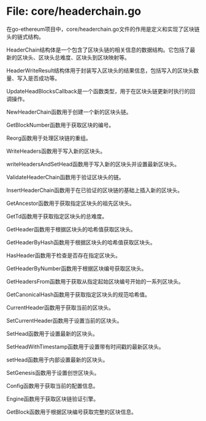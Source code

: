 # File: core/headerchain.go

在go-ethereum项目中，core/headerchain.go文件的作用是定义和实现了区块链头的链式结构。

HeaderChain结构体是一个包含了区块头链的相关信息的数据结构。它包括了最新的区块头、区块头总难度、区块头到区块映射等。

HeaderWriteResult结构体用于封装写入区块头的结果信息，包括写入的区块头数量、写入是否成功等。

UpdateHeadBlocksCallback是一个函数类型，用于在区块头链更新时执行的回调操作。

NewHeaderChain函数用于创建一个新的区块头链。

GetBlockNumber函数用于获取区块的编号。

Reorg函数用于处理区块链的重组。

WriteHeaders函数用于写入新的区块头。

writeHeadersAndSetHead函数用于写入新的区块头并设置最新区块头。

ValidateHeaderChain函数用于验证区块头的链。

InsertHeaderChain函数用于在已验证的区块链的基础上插入新的区块头。

GetAncestor函数用于获取指定区块头的祖先区块头。

GetTd函数用于获取指定区块头的总难度。

GetHeader函数用于根据区块头的哈希值获取区块头。

GetHeaderByHash函数用于根据区块头的哈希值获取区块头。

HasHeader函数用于检查是否存在指定区块头。

GetHeaderByNumber函数用于根据区块编号获取区块头。

GetHeadersFrom函数用于获取从指定起始区块编号开始的一系列区块头。

GetCanonicalHash函数用于获取指定区块头的规范哈希值。

CurrentHeader函数用于获取当前的区块头。

SetCurrentHeader函数用于设置当前的区块头。

SetHead函数用于设置最新的区块头。

SetHeadWithTimestamp函数用于设置带有时间戳的最新区块头。

setHead函数用于内部设置最新的区块头。

SetGenesis函数用于设置创世区块头。

Config函数用于获取当前的配置信息。

Engine函数用于获取区块链验证引擎。

GetBlock函数用于根据区块编号获取完整的区块信息。

